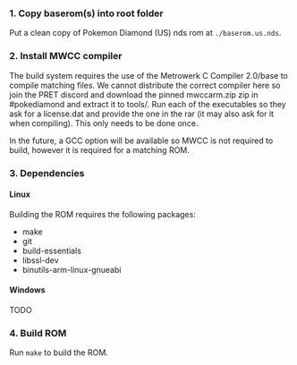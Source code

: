 ### 1. Copy baserom(s) into root folder

Put a clean copy of Pokemon Diamond (US) nds rom at `./baserom.us.nds`.

### 2. Install MWCC compiler

The build system requires the use of the Metrowerk C Compiler 2.0/base to compile matching files. We cannot distribute the correct compiler here so join the PRET discord and download the pinned mwccarm.zip zip in #pokediamond and extract it to tools/. Run each of the executables so they ask for a license.dat and provide the one in the rar (it may also ask for it when compiling). This only needs to be done once.

In the future, a GCC option will be available so MWCC is not required to build, however it is required for a matching ROM.

### 3. Dependencies

#### Linux

Building the ROM requires the following packages:

* make
* git
* build-essentials
* libssl-dev
* binutils-arm-linux-gnueabi

#### Windows

TODO

### 4. Build ROM

Run `make` to build the ROM.